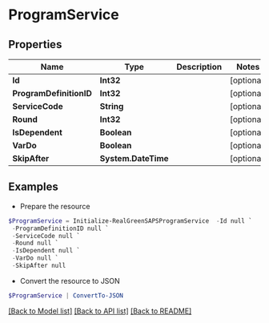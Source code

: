 # ProgramService
## Properties

Name | Type | Description | Notes
------------ | ------------- | ------------- | -------------
**Id** | **Int32** |  | [optional] 
**ProgramDefinitionID** | **Int32** |  | [optional] 
**ServiceCode** | **String** |  | [optional] 
**Round** | **Int32** |  | [optional] 
**IsDependent** | **Boolean** |  | [optional] 
**VarDo** | **Boolean** |  | [optional] 
**SkipAfter** | **System.DateTime** |  | [optional] 

## Examples

- Prepare the resource
```powershell
$ProgramService = Initialize-RealGreenSAPSProgramService  -Id null `
 -ProgramDefinitionID null `
 -ServiceCode null `
 -Round null `
 -IsDependent null `
 -VarDo null `
 -SkipAfter null
```

- Convert the resource to JSON
```powershell
$ProgramService | ConvertTo-JSON
```

[[Back to Model list]](../README.md#documentation-for-models) [[Back to API list]](../README.md#documentation-for-api-endpoints) [[Back to README]](../README.md)

